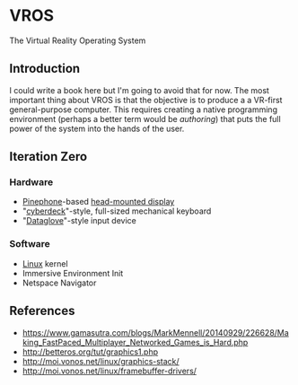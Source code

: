 # VROS

The Virtual Reality Operating System

## Introduction

I could write a book here but I'm going to avoid that for now.  The most important thing about VROS is that the objective is to produce a a VR-first general-purpose computer.  This requires creating a native programming environment (perhaps a better term would be *authoring*) that puts the full power of the system into the hands of the user.

## Iteration Zero

### Hardware

* [Pinephone]()-based [head-mounted display]()
* "[cyberdeck]()"-style, full-sized mechanical keyboard
* "[Dataglove]()"-style input device

### Software

* [Linux]() kernel
* Immersive Environment Init
* Netspace Navigator


## References

* https://www.gamasutra.com/blogs/MarkMennell/20140929/226628/Making_FastPaced_Multiplayer_Networked_Games_is_Hard.php
* http://betteros.org/tut/graphics1.php
* http://moi.vonos.net/linux/graphics-stack/
* http://moi.vonos.net/linux/framebuffer-drivers/
